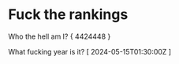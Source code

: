# Fuck the rankings

Who the hell am I?
{ 4424448 }

What fucking year is it?
[ 2024-05-15T01:30:00Z ]
